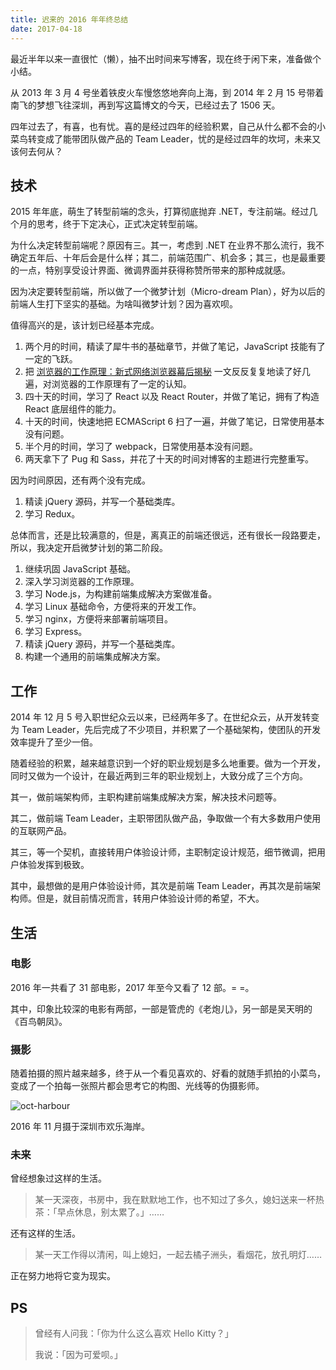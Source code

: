 ```yaml
---
title: 迟来的 2016 年年终总结
date: 2017-04-18
---
```


最近半年以来一直很忙（懒），抽不出时间来写博客，现在终于闲下来，准备做个小结。

从 2013 年 3 月 4 号坐着铁皮火车慢悠悠地奔向上海，到 2014 年 2 月 15 号带着南飞的梦想飞往深圳，再到写这篇博文的今天，已经过去了 1506 天。

四年过去了，有喜，也有忧。喜的是经过四年的经验积累，自己从什么都不会的小菜鸟转变成了能带团队做产品的 Team Leader，忧的是经过四年的坎坷，未来又该何去何从？

<!-- more -->

## 技术

2015 年年底，萌生了转型前端的念头，打算彻底抛弃 .NET，专注前端。经过几个月的思考，终于下定决心，正式决定转型前端。

为什么决定转型前端呢？原因有三。其一，考虑到 .NET 在业界不那么流行，我不确定五年后、十年后会是什么样；其二，前端范围广、机会多；其三，也是最重要的一点，特别享受设计界面、微调界面并获得称赞所带来的那种成就感。

因为决定要转型前端，所以做了一个微梦计划（Micro-dream Plan），好为以后的前端人生打下坚实的基础。为啥叫微梦计划？因为喜欢呗。

值得高兴的是，该计划已经基本完成。

1. 两个月的时间，精读了犀牛书的基础章节，并做了笔记，JavaScript 技能有了一定的飞跃。
2. 把 [浏览器的工作原理：新式网络浏览器幕后揭秘](https://www.html5rocks.com/zh/tutorials/internals/howbrowserswork/) 一文反反复复地读了好几遍，对浏览器的工作原理有了一定的认知。
3. 四十天的时间，学习了 React 以及 React Router，并做了笔记，拥有了构造 React 底层组件的能力。
4. 十天的时间，快速地把 ECMAScript 6 扫了一遍，并做了笔记，日常使用基本没有问题。
5. 半个月的时间，学习了 webpack，日常使用基本没有问题。
6. 两天拿下了 Pug 和 Sass，并花了十天的时间对博客的主题进行完整重写。

因为时间原因，还有两个没有完成。

1. 精读 jQuery 源码，并写一个基础类库。
2. 学习 Redux。

总体而言，还是比较满意的，但是，离真正的前端还很远，还有很长一段路要走，所以，我决定开启微梦计划的第二阶段。

1. 继续巩固 JavaScript 基础。
2. 深入学习浏览器的工作原理。
3. 学习 Node.js，为构建前端集成解决方案做准备。
4. 学习 Linux 基础命令，方便将来的开发工作。
5. 学习 nginx，方便将来部署前端项目。
6. 学习 Express。
7. 精读 jQuery 源码，并写一个基础类库。
8. 构建一个通用的前端集成解决方案。

## 工作

2014 年 12 月 5 号入职世纪众云以来，已经两年多了。在世纪众云，从开发转变为 Team Leader，先后完成了不少项目，并积累了一个基础架构，使团队的开发效率提升了至少一倍。

随着经验的积累，越来越意识到一个好的职业规划是多么地重要。做为一个开发，同时又做为一个设计，在最近两到三年的职业规划上，大致分成了三个方向。

其一，做前端架构师，主职构建前端集成解决方案，解决技术问题等。

其二，做前端 Team Leader，主职带团队做产品，争取做一个有大多数用户使用的互联网产品。

其三，等一个契机，直接转用户体验设计师，主职制定设计规范，细节微调，把用户体验发挥到极致。

其中，最想做的是用户体验设计师，其次是前端 Team Leader，再其次是前端架构师。但是，就目前情况而言，转用户体验设计师的希望，不大。

## 生活

### 电影

2016 年一共看了 31 部电影，2017 年至今又看了 12 部。= =。

其中，印象比较深的电影有两部，一部是管虎的《老炮儿》，另一部是吴天明的《百鸟朝凤》。

### 摄影

随着拍摄的照片越来越多，终于从一个看见喜欢的、好看的就随手抓拍的小菜鸟，变成了一个拍每一张照片都会思考它的构图、光线等的伪摄影师。

![oct-harbour](https://blog-static.uxwind.com/2017/year-end-summary/oct-harbour.jpg)

2016 年 11 月摄于深圳市欢乐海岸。

### 未来

曾经想象过这样的生活。

> 某一天深夜，书房中，我在默默地工作，也不知过了多久，媳妇送来一杯热茶：「早点休息，别太累了。」……

还有这样的生活。

> 某一天工作得以清闲，叫上媳妇，一起去橘子洲头，看烟花，放孔明灯……

正在努力地将它变为现实。

## PS

> 曾经有人问我：「你为什么这么喜欢 Hello Kitty？」
>
> 我说：「因为可爱呗。」
